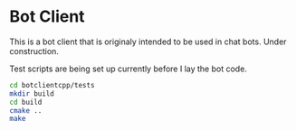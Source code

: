 # Bot Client 

This is a bot client that is originaly intended to be used in chat bots. Under construction.


Test scripts are being set up currently before I lay the bot code.
```bash
cd botclientcpp/tests
mkdir build
cd build
cmake ..
make
```
